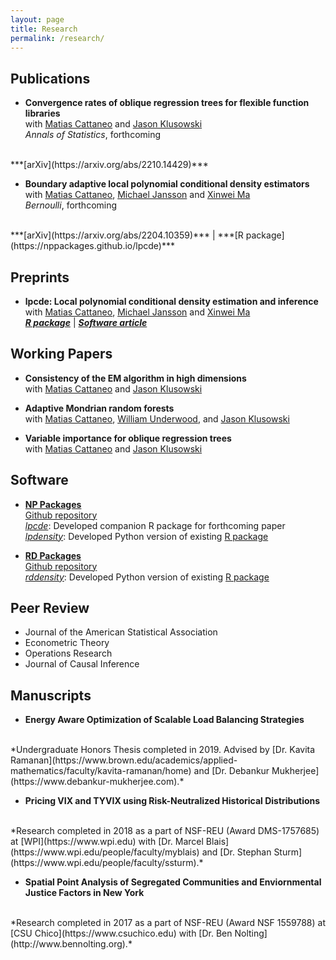 ```yaml
---
layout: page
title: Research
permalink: /research/
---
```


## Publications
- **Convergence rates of oblique regression trees for flexible function libraries** <br>
with
[Matias Cattaneo](https://cattaneo.princeton.edu)
and
[Jason Klusowski](https://klusowski.princeton.edu) <br>
*Annals of Statistics*, forthcoming
<br>
***[arXiv](https://arxiv.org/abs/2210.14429)***

- **Boundary adaptive local polynomial conditional density estimators** <br>
with
[Matias Cattaneo](https://cattaneo.princeton.edu),
[Michael Jansson](https://sites.google.com/berkeley.edu/michael-jansson/)
and
[Xinwei Ma](https://sites.google.com/view/xinweima/home?authuser=0)<br>
*Bernoulli*, forthcoming
<br>
***[arXiv](https://arxiv.org/abs/2204.10359)*** | ***[R package](https://nppackages.github.io/lpcde)***

## Preprints
- **lpcde: Local polynomial conditional density estimation and inference** <br>
with
[Matias Cattaneo](https://cattaneo.princeton.edu),
[Michael Jansson](https://sites.google.com/berkeley.edu/michael-jansson/)
and
[Xinwei Ma](https://sites.google.com/view/xinweima/home?authuser=0)<br>
***[R package](https://nppackages.github.io/lpcde)*** | ***[Software article](https://arxiv.org/abs/2204.10375)***

## Working Papers
- **Consistency of the EM algorithm in high dimensions** <br>
with
[Matias Cattaneo](https://cattaneo.princeton.edu)
and
[Jason Klusowski](https://klusowski.princeton.edu)

- **Adaptive Mondrian random forests** <br>
with
[Matias Cattaneo](https://cattaneo.princeton.edu),
[William Underwood](https://wgunderwood.github.io),
and
[Jason Klusowski](https://klusowski.princeton.edu)

- **Variable importance for oblique regression trees** <br>
with
[Matias Cattaneo](https://cattaneo.princeton.edu)
and
[Jason Klusowski](https://klusowski.princeton.edu)

## Software

- **[NP Packages](https://nppackages.github.io)** <br>
[Github repository](https://github.com/nppackages)<br>
*[lpcde](https://nppackages.github.io/lpcde)*: Developed companion R package for forthcoming paper <br>
*[lpdensity](https://pypi.org/project/lpdensity/)*:
Developed Python version of existing [R package](https://nppackages.github.io/lpdensity/) <br>

- **[RD Packages](https://rdpackages.github.io)** <br>
[Github repository](https://github.com/rdpackages)<br>
*[rddensity](https://pypi.org/project/rddensity/)*: Developed Python version of existing [R package](https://rdpackages.github.io/rddensity/) <br>

## Peer Review
- Journal of the American Statistical Association
- Econometric Theory
- Operations Research
- Journal of Causal Inference

## Manuscripts

- **Energy Aware Optimization of Scalable Load Balancing Strategies**
<br>
*Undergraduate Honors Thesis completed in 2019. Advised by
[Dr. Kavita Ramanan](https://www.brown.edu/academics/applied-mathematics/faculty/kavita-ramanan/home)
and
[Dr. Debankur Mukherjee](https://www.debankur-mukherjee.com).*
<br>

- **Pricing VIX and TYVIX using Risk-Neutralized Historical Distributions**
<br>
*Research completed in 2018 as a part of NSF-REU (Award DMS-1757685) at
[WPI](https://www.wpi.edu) with
[Dr. Marcel Blais](https://www.wpi.edu/people/faculty/myblais)
and
[Dr. Stephan Sturm](https://www.wpi.edu/people/faculty/ssturm).*
<br>

- **Spatial Point Analysis of Segregated Communities and Enviornmental Justice Factors in New York**
<br>
*Research completed in 2017 as a part of NSF-REU (Award NSF 1559788) at
[CSU Chico](https://www.csuchico.edu) with
[Dr. Ben Nolting](http://www.bennolting.org).*
